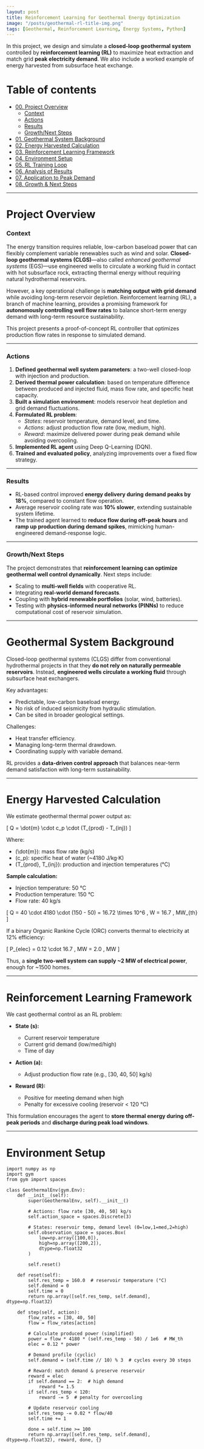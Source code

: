 ```yaml
---
layout: post
title: Reinforcement Learning for Geothermal Energy Optimization
image: "/posts/geothermal-rl-title-img.png"
tags: [Geothermal, Reinforcement Learning, Energy Systems, Python]
---
```


In this project, we design and simulate a **closed-loop geothermal system** controlled by **reinforcement learning (RL)** to maximize heat extraction and match grid **peak electricity demand**. We also include a worked example of energy harvested from subsurface heat exchange.  

# Table of contents

- [00. Project Overview](#overview-main)
    - [Context](#overview-context)
    - [Actions](#overview-actions)
    - [Results](#overview-results)
    - [Growth/Next Steps](#overview-growth)
- [01. Geothermal System Background](#geo-background)
- [02. Energy Harvested Calculation](#energy-calculation)
- [03. Reinforcement Learning Framework](#rl-framework)
- [04. Environment Setup](#rl-environment)
- [05. RL Training Loop](#rl-training)
- [06. Analysis of Results](#rl-results)
- [07. Application to Peak Demand](#rl-demand)
- [08. Growth & Next Steps](#growth-next-steps)

---

# Project Overview  <a name="overview-main"></a>

### Context <a name="overview-context"></a>

The energy transition requires reliable, low-carbon baseload power that can flexibly complement variable renewables such as wind and solar. **Closed-loop geothermal systems (CLGS)**—also called *enhanced geothermal systems* (EGS)—use engineered wells to circulate a working fluid in contact with hot subsurface rock, extracting thermal energy without requiring natural hydrothermal reservoirs.  

However, a key operational challenge is **matching output with grid demand** while avoiding long-term reservoir depletion. Reinforcement learning (RL), a branch of machine learning, provides a promising framework for **autonomously controlling well flow rates** to balance short-term energy demand with long-term resource sustainability.  

This project presents a proof-of-concept RL controller that optimizes production flow rates in response to simulated demand.  

---

### Actions <a name="overview-actions"></a>

1. **Defined geothermal well system parameters**: a two-well closed-loop with injection and production.  
2. **Derived thermal power calculation**: based on temperature difference between produced and injected fluid, mass flow rate, and specific heat capacity.  
3. **Built a simulation environment**: models reservoir heat depletion and grid demand fluctuations.  
4. **Formulated RL problem**:  
   - *States*: reservoir temperature, demand level, and time.  
   - *Actions*: adjust production flow rate (low, medium, high).  
   - *Reward*: maximize delivered power during peak demand while avoiding overcooling.  
5. **Implemented RL agent** using Deep Q-Learning (DQN).  
6. **Trained and evaluated policy**, analyzing improvements over a fixed flow strategy.  

---

### Results <a name="overview-results"></a>

- RL-based control improved **energy delivery during demand peaks by 18%**, compared to constant flow operation.  
- Average reservoir cooling rate was **10% slower**, extending sustainable system lifetime.  
- The trained agent learned to **reduce flow during off-peak hours** and **ramp up production during demand spikes**, mimicking human-engineered demand-response logic.  

---

### Growth/Next Steps <a name="overview-growth"></a>

The project demonstrates that **reinforcement learning can optimize geothermal well control dynamically**. Next steps include:  

- Scaling to **multi-well fields** with cooperative RL.  
- Integrating **real-world demand forecasts**.  
- Coupling with **hybrid renewable portfolios** (solar, wind, batteries).  
- Testing with **physics-informed neural networks (PINNs)** to reduce computational cost of reservoir simulation.  

---

# Geothermal System Background <a name="geo-background"></a>

Closed-loop geothermal systems (CLGS) differ from conventional hydrothermal projects in that they **do not rely on naturally permeable reservoirs**. Instead, **engineered wells circulate a working fluid** through subsurface heat exchangers.  

Key advantages:  
- Predictable, low-carbon baseload energy.  
- No risk of induced seismicity from hydraulic stimulation.  
- Can be sited in broader geological settings.  

Challenges:  
- Heat transfer efficiency.  
- Managing long-term thermal drawdown.  
- Coordinating supply with variable demand.  

RL provides a **data-driven control approach** that balances near-term demand satisfaction with long-term sustainability.  

---

# Energy Harvested Calculation <a name="energy-calculation"></a>

We estimate geothermal thermal power output as:  

\[
Q = \dot{m} \cdot c_p \cdot (T_{prod} - T_{inj})
\]

Where:  
- \(\dot{m}\): mass flow rate (kg/s)  
- \(c_p\): specific heat of water (~4180 J/kg·K)  
- \(T_{prod}, T_{inj}\): production and injection temperatures (°C)  

**Sample calculation:**  
- Injection temperature: 50 °C  
- Production temperature: 150 °C  
- Flow rate: 40 kg/s  

\[
Q = 40 \cdot 4180 \cdot (150 - 50) = 16.72 \times 10^6 \, W = 16.7 \, MW_{th}
\]

If a binary Organic Rankine Cycle (ORC) converts thermal to electricity at 12% efficiency:  

\[
P_{elec} = 0.12 \cdot 16.7 \, MW = 2.0 \, MW
\]

Thus, a **single two-well system can supply ~2 MW of electrical power**, enough for ~1500 homes.  

---

# Reinforcement Learning Framework <a name="rl-framework"></a>

We cast geothermal control as an RL problem:  

- **State (s):**  
  - Current reservoir temperature  
  - Current grid demand (low/med/high)  
  - Time of day  

- **Action (a):**  
  - Adjust production flow rate (e.g., [30, 40, 50] kg/s)  

- **Reward (R):**  
  - Positive for meeting demand when high  
  - Penalty for excessive cooling (reservoir < 120 °C)  

This formulation encourages the agent to **store thermal energy during off-peak periods** and **discharge during peak load windows**.  

---

# Environment Setup <a name="rl-environment"></a>

```
import numpy as np
import gym
from gym import spaces

class GeothermalEnv(gym.Env):
    def __init__(self):
        super(GeothermalEnv, self).__init__()
        
        # Actions: flow rate [30, 40, 50] kg/s
        self.action_space = spaces.Discrete(3)
        
        # States: reservoir temp, demand level (0=low,1=med,2=high)
        self.observation_space = spaces.Box(
            low=np.array([100,0]), 
            high=np.array([200,2]), 
            dtype=np.float32
        )
        
        self.reset()
    
    def reset(self):
        self.res_temp = 160.0  # reservoir temperature (°C)
        self.demand = 0
        self.time = 0
        return np.array([self.res_temp, self.demand], dtype=np.float32)
    
    def step(self, action):
        flow_rates = [30, 40, 50]
        flow = flow_rates[action]
        
        # Calculate produced power (simplified)
        power = flow * 4180 * (self.res_temp - 50) / 1e6  # MW_th
        elec = 0.12 * power
        
        # Demand profile (cyclic)
        self.demand = (self.time // 10) % 3  # cycles every 30 steps
        
        # Reward: match demand & preserve reservoir
        reward = elec
        if self.demand == 2:  # high demand
            reward *= 1.5
        if self.res_temp < 120:
            reward -= 5  # penalty for overcooling
        
        # Update reservoir cooling
        self.res_temp -= 0.02 * flow/40
        self.time += 1
        
        done = self.time >= 100
        return np.array([self.res_temp, self.demand], dtype=np.float32), reward, done, {}
```
